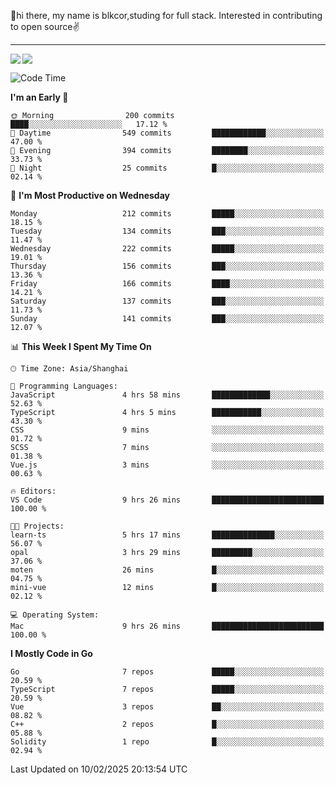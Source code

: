 👋hi there, my name is blkcor,studing for full stack.
Interested in contributing to open source✌️

<hr/>

![](https://github-readme-stats.vercel.app/api?username=blkcor)
<a href="https://github.com/blkcor/github-readme-stats">
    <img align="left" src="https://github-readme-stats.vercel.app/api/top-langs/?username=blkcor&hide=jupyter%20notebook,shaderlab,tex,c%23&langs_count=9" />
</a>


<!--START_SECTION:waka-->
![Code Time](http://img.shields.io/badge/Code%20Time-1%2C804%20hrs%2033%20mins-blue)

**I'm an Early 🐤** 

```text
🌞 Morning                200 commits         ████░░░░░░░░░░░░░░░░░░░░░   17.12 % 
🌆 Daytime                549 commits         ████████████░░░░░░░░░░░░░   47.00 % 
🌃 Evening                394 commits         ████████░░░░░░░░░░░░░░░░░   33.73 % 
🌙 Night                  25 commits          █░░░░░░░░░░░░░░░░░░░░░░░░   02.14 % 
```
📅 **I'm Most Productive on Wednesday** 

```text
Monday                   212 commits         █████░░░░░░░░░░░░░░░░░░░░   18.15 % 
Tuesday                  134 commits         ███░░░░░░░░░░░░░░░░░░░░░░   11.47 % 
Wednesday                222 commits         █████░░░░░░░░░░░░░░░░░░░░   19.01 % 
Thursday                 156 commits         ███░░░░░░░░░░░░░░░░░░░░░░   13.36 % 
Friday                   166 commits         ████░░░░░░░░░░░░░░░░░░░░░   14.21 % 
Saturday                 137 commits         ███░░░░░░░░░░░░░░░░░░░░░░   11.73 % 
Sunday                   141 commits         ███░░░░░░░░░░░░░░░░░░░░░░   12.07 % 
```


📊 **This Week I Spent My Time On** 

```text
🕑︎ Time Zone: Asia/Shanghai

💬 Programming Languages: 
JavaScript               4 hrs 58 mins       █████████████░░░░░░░░░░░░   52.63 % 
TypeScript               4 hrs 5 mins        ███████████░░░░░░░░░░░░░░   43.30 % 
CSS                      9 mins              ░░░░░░░░░░░░░░░░░░░░░░░░░   01.72 % 
SCSS                     7 mins              ░░░░░░░░░░░░░░░░░░░░░░░░░   01.38 % 
Vue.js                   3 mins              ░░░░░░░░░░░░░░░░░░░░░░░░░   00.63 % 

🔥 Editors: 
VS Code                  9 hrs 26 mins       █████████████████████████   100.00 % 

🐱‍💻 Projects: 
learn-ts                 5 hrs 17 mins       ██████████████░░░░░░░░░░░   56.07 % 
opal                     3 hrs 29 mins       █████████░░░░░░░░░░░░░░░░   37.06 % 
moten                    26 mins             █░░░░░░░░░░░░░░░░░░░░░░░░   04.75 % 
mini-vue                 12 mins             █░░░░░░░░░░░░░░░░░░░░░░░░   02.12 % 

💻 Operating System: 
Mac                      9 hrs 26 mins       █████████████████████████   100.00 % 
```

**I Mostly Code in Go** 

```text
Go                       7 repos             █████░░░░░░░░░░░░░░░░░░░░   20.59 % 
TypeScript               7 repos             █████░░░░░░░░░░░░░░░░░░░░   20.59 % 
Vue                      3 repos             ██░░░░░░░░░░░░░░░░░░░░░░░   08.82 % 
C++                      2 repos             █░░░░░░░░░░░░░░░░░░░░░░░░   05.88 % 
Solidity                 1 repo              █░░░░░░░░░░░░░░░░░░░░░░░░   02.94 % 
```




 Last Updated on 10/02/2025 20:13:54 UTC
<!--END_SECTION:waka-->


